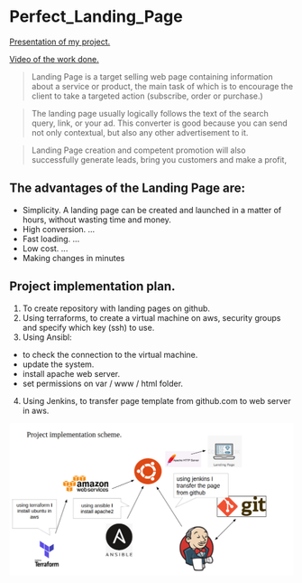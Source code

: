 # Perfect_Landing_Page
[Presentation of my project.](https://docs.google.com/presentation/d/1NPk14XnnWNMvpTLrLlSjYDwKakvo_Eq5/edit#slide=id.p4)

[Video of the work done.](https://youtu.be/3Idj4KpWa8o)

> Landing Page is a target selling web page containing information about a service or product, the main task of which is to encourage the client to take a targeted action (subscribe, order or purchase.)

> The landing page usually logically follows the text of the search query, link, or your ad. This converter is good because you can send not only contextual, but also any other advertisement to it.

> Landing Page creation and competent promotion will also successfully generate leads, bring you customers and make a profit,

 The advantages of the Landing Page are:
 ---------------------------------------
 * Simplicity. A landing page can be created and launched in a matter of hours, without wasting time and money.
 * High conversion. ...
 * Fast loading. ...
 * Low cost. ...
 * Making changes in minutes 

 Project implementation plan. 
 -----------------------------
 1. To create repository with landing pages on github.
 2. Using terraforms, to create a virtual machine on aws, security groups and specify which key (ssh) to use.
 3. Using Ansibl:
 * to check the connection to the virtual machine.
 * update the system.
 * install apache web server.
 * set permissions on var / www / html folder.
 4. Using Jenkins, to transfer page template from github.com to web server in aws. 

![01.](https://github.com/mikudpua/Perfect_Landing_Page/blob/main/images/01.png)






